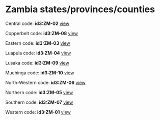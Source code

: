 # Zambia states/provinces/counties
Central     code: **id3:ZM-02**     [view](../export/geojson/medium/id3/zm/02.geojson)     


Copperbelt     code: **id3:ZM-08**     [view](../export/geojson/medium/id3/zm/08.geojson)     


Eastern     code: **id3:ZM-03**     [view](../export/geojson/medium/id3/zm/03.geojson)     


Luapula     code: **id3:ZM-04**     [view](../export/geojson/medium/id3/zm/04.geojson)     


Lusaka     code: **id3:ZM-09**     [view](../export/geojson/medium/id3/zm/09.geojson)     


Muchinga     code: **id3:ZM-10**     [view](../export/geojson/medium/id3/zm/10.geojson)     


North-Western     code: **id3:ZM-06**     [view](../export/geojson/medium/id3/zm/06.geojson)     


Northern     code: **id3:ZM-05**     [view](../export/geojson/medium/id3/zm/05.geojson)     


Southern     code: **id3:ZM-07**     [view](../export/geojson/medium/id3/zm/07.geojson)     


Western     code: **id3:ZM-01**     [view](../export/geojson/medium/id3/zm/01.geojson)     

